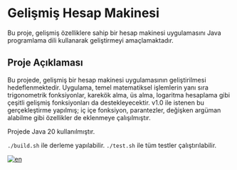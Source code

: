 # Gelişmiş Hesap Makinesi

Bu proje, gelişmiş özelliklere sahip bir hesap makinesi uygulamasını Java programlama dili kullanarak geliştirmeyi amaçlamaktadır.

## Proje Açıklaması

Bu projede, gelişmiş bir hesap makinesi uygulamasının geliştirilmesi hedeflenmektedir. Uygulama, temel matematiksel işlemlerin yanı sıra trigonometrik fonksiyonlar, karekök alma, üs alma, logaritma hesaplama gibi çeşitli gelişmiş fonksiyonları da destekleyecektir.
v1.0 ile istenen bu gerçekleştirme yapılmış; iç içe fonksiyon, parantezler, değişken argüman alabilme gibi özellikler de eklenmeye çalışılmıştır.

Projede Java 20 kullanılmıştır.

`./build.sh` ile derleme yapılabilir.
`./test.sh` ile tüm testler çalıştırılabilir.

[![en](https://img.shields.io/badge/lang-en-red.svg)](https://github.com/kyilmaz80/capstone-project-1-kyilmaz80/blob/main/README.en.md)

